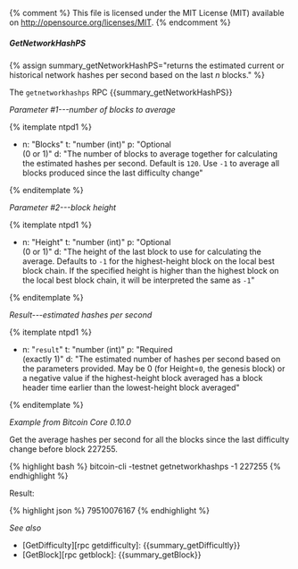 {% comment %}
This file is licensed under the MIT License (MIT) available on
http://opensource.org/licenses/MIT.
{% endcomment %}

##### GetNetworkHashPS

{% assign summary_getNetworkHashPS="returns the estimated current or historical network hashes per second based on the last *n* blocks." %}

The `getnetworkhashps` RPC {{summary_getNetworkHashPS}}

*Parameter #1---number of blocks to average*

{% itemplate ntpd1 %}
- n: "Blocks"
  t: "number (int)"
  p: "Optional<br>(0 or 1)"
  d: "The number of blocks to average together for calculating the estimated hashes per second.  Default is `120`.  Use `-1` to average all blocks produced since the last difficulty change"

{% enditemplate %}

*Parameter #2---block height*

{% itemplate ntpd1 %}
- n: "Height"
  t: "number (int)"
  p: "Optional<br>(0 or 1)"
  d: "The height of the last block to use for calculating the average.  Defaults to `-1` for the highest-height block on the local best block chain.  If the specified height is higher than the highest block on the local best block chain, it will be interpreted the same as `-1`"

{% enditemplate %}

*Result---estimated hashes per second*

{% itemplate ntpd1 %}
- n: "`result`"
  t: "number (int)"
  p: "Required<br>(exactly 1)"
  d: "The estimated number of hashes per second based on the parameters provided.  May be 0 (for Height=`0`, the genesis block) or a negative value if the highest-height block averaged has a block header time earlier than the lowest-height block averaged"

{% enditemplate %}

*Example from Bitcoin Core 0.10.0*

Get the average hashes per second for all the blocks since the last
difficulty change before block 227255.

{% highlight bash %}
bitcoin-cli -testnet getnetworkhashps -1 227255
{% endhighlight %}

Result:

{% highlight json %}
79510076167
{% endhighlight %}

*See also*

* [GetDifficulty][rpc getdifficulty]: {{summary_getDifficultly}}
* [GetBlock][rpc getblock]: {{summary_getBlock}}

